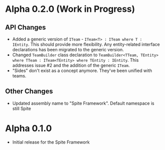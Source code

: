 # Alpha 0.2.0 (Work in Progress)
## API Changes
- Added a generic version of `ITeam` - `ITeam<T> : ITeam where T : IEntity`. This should provide more flexibility. Any entity-related interface declarations has been migrated to the generic version.
- Changed `TeamBuilder` class declaration to `TeamBuilder<TTeam, TEntity> where TTeam : ITeam<TEntity> where TEntity : IEntity`. This addresses issue #2 and the addition of the generic `ITeam`.
- "Sides" don't exist as a concept anymore. They've been unified with teams.

## Other Changes
- Updated assembly name to "Spite Framework". Default namespace is still Spite

# Alpha 0.1.0
- Initial release for the Spite Framework
